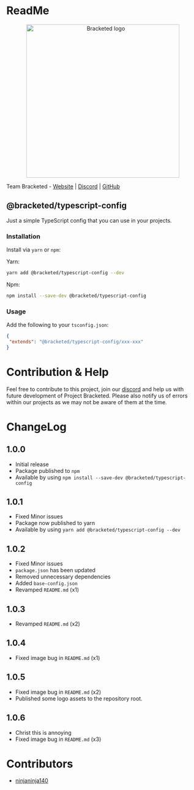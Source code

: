 
# ReadMe

<div align="center">
    <img src="https://raw.githubusercontent.com/Bracketed/packages/main/assets/LogoText.png" alt="Bracketed logo" width="400"/>
</div>

Team Bracketed - [Website](https://bracketed.co.uk) | [Discord](https://bracketed.co.uk/discord) | [GitHub](https://github.com/Bracketed)

## @bracketed/typescript-config

Just a simple TypeScript config that you can use in your projects.

### Installation

Install via `yarn` or `npm`:

Yarn:

```sh
yarn add @bracketed/typescript-config --dev
```

Npm:

```sh
npm install --save-dev @bracketed/typescript-config
```

### Usage

Add the following to your `tsconfig.json`:

```json
{
 "extends": "@bracketed/typescript-config/xxx-xxx"
}
```

# Contribution & Help

Feel free to contribute to this project, join our [discord](https://bracketed.co.uk/discord) and help us with future development of Project Bracketed.
Please also notify us of errors within our projects as we may not be aware of them at the time.

# ChangeLog

## 1.0.0

- Initial release
- Package published to `npm`
- Available by using `npm install --save-dev @bracketed/typescript-config`

## 1.0.1

- Fixed Minor issues
- Package now published to yarn
- Available by using `yarn add @bracketed/typescript-config --dev`

## 1.0.2

- Fixed Minor issues
- `package.json` has been updated
- Removed unnecessary dependencies
- Added `base-config.json`
- Revamped `README.md` (x1)

## 1.0.3

- Revamped `README.md` (x2)

## 1.0.4

- Fixed image bug in `README.md` (x1)

## 1.0.5

- Fixed image bug in `README.md` (x2)
- Published some logo assets to the repository root.

## 1.0.6

- Christ this is annoying
- Fixed image bug in `README.md` (x3)

# Contributors

- [ninjaninja140](https://github.com/ninjaninja140)
